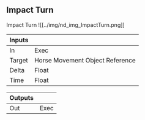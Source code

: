 ## Impact Turn
Impact Turn
![[../img/nd_img_ImpactTurn.png]]

|Inputs||
|--|--|
| In | Exec |
| Target | Horse Movement Object Reference |
| Delta | Float |
| Time | Float |

|Outputs||
|--|--|
| Out | Exec |
